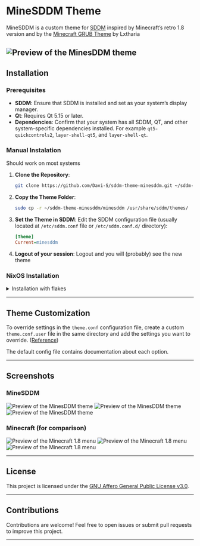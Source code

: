 # MineSDDM Theme

MineSDDM is a custom theme for [SDDM](https://wiki.archlinux.org/title/SDDM) inspired by Minecraft’s retro 1.8 version and by the [Minecraft GRUB Theme](https://github.com/Lxtharia/minegrub-theme) by Lxtharia

![Preview of the MinesDDM theme](screenshots/minesddm_preview_3.png)
---

## Installation

### Prerequisites

- **SDDM**: Ensure that SDDM is installed and set as your system’s display manager.
- **Qt**: Requires Qt 5.15 or later.
- **Dependencies**: Confirm that your system has all SDDM, QT, and other system-specific dependencies installed. For example `qt5-quickcontrols2`, `layer-shell-qt5`, and `layer-shell-qt`.

### Manual Instalation

Should work on most systems

1. **Clone the Repository**:
   ```bash
   git clone https://github.com/Davi-S/sddm-theme-minesddm.git ~/sddm-theme-minesddm
   ```

2. **Copy the Theme Folder**:
   ```bash
   sudo cp -r ~/sddm-theme-minesddm/minesddm /usr/share/sddm/themes/
   ```

3. **Set the Theme in SDDM**:
   Edit the SDDM configuration file (usually located at `/etc/sddm.conf` file or `/etc/sddm.conf.d/` directory):
   ```ini
   [Theme]
   Current=minesddm
   ```

3. **Logout of your session**:
   Logout and you will (probably) see the new theme

### NixOS Installation

<details>
<summary>Installation with flakes</summary>

```nix
{
   # ...

  inputs = {
    nixpkgs.url = "github:NixOS/nixpkgs/nixos-unstable";

    minesddm = {
      url = "github:Davi-S/sddm-theme-minesddm";
      inputs.nixpkgs.follows = "nixpkgs";
    };
  };

  outputs = { self, nixpkgs, minesddm }: {
    nixosConfigurations = {
      hostname = nixpkgs.lib.nixosSystem {
         system = "x86_64-linux";
         modules = [
            # ...

            minesddm.nixosModules.default

            # or in your configuration.nix
            ({ config, pkgs, ... }: {
               services.displayManager.sddm = {
                  enable = true;
                  theme = "minesddm";
               };
            });
        ];
      };
    };
  };
}
```
</details>

---

## Theme Customization

To override settings in the `theme.conf` configuration file, create a custom `theme.conf.user` file in the same directory and add the settings you want to override. ([Reference](https://wiki.archlinux.org/title/SDDM#Customizing_a_theme))

The default config file contains documentation about each option.

---

## Screenshots

### MineSDDM
![Preview of the MinesDDM theme](screenshots/minesddm_preview_1.png)
![Preview of the MinesDDM theme](screenshots/minesddm_preview_2.png)
![Preview of the MinesDDM theme](screenshots/minesddm_preview_3.png)

### Minecraft (for comparison)
![Preview of the Minecraft 1.8 menu](screenshots/minecraft_preview_1.jpeg)
![Preview of the Minecraft 1.8 menu](screenshots/minecraft_preview_2.jpeg)
![Preview of the Minecraft 1.8 menu](screenshots/minecraft_preview_3.jpeg)

---

## License

This project is licensed under the [GNU Affero General Public License v3.0](LICENSE).

---

## Contributions

Contributions are welcome! Feel free to open issues or submit pull requests to improve this project.

---
